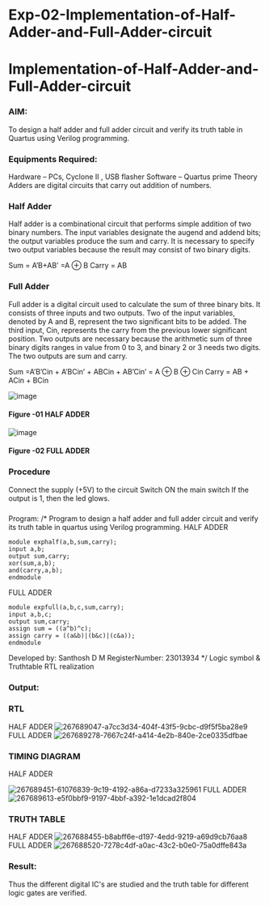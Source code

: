 # Exp-02-Implementation-of-Half-Adder-and-Full-Adder-circuit

# Implementation-of-Half-Adder-and-Full-Adder-circuit
### AIM:
To design a half adder and full adder circuit and verify its truth table in Quartus using Verilog programming.

### Equipments Required:
Hardware – PCs, Cyclone II , USB flasher
Software – Quartus prime
Theory
Adders are digital circuits that carry out addition of numbers.

### Half Adder
Half adder is a combinational circuit that performs simple addition of two binary numbers. The input variables designate the augend and addend bits; the output variables produce the sum and carry. It is necessary to specify two output variables because the result may consist of two binary digits.

Sum = A’B+AB’ =A ⊕ B Carry = AB

### Full Adder
Full adder is a digital circuit used to calculate the sum of three binary bits. It consists of three inputs and two outputs. Two of the input variables, denoted by A and B, represent the two significant bits to be added. The third input, Cin, represents the carry from the previous lower significant position. Two outputs are necessary because the arithmetic sum of three binary digits ranges in value from 0 to 3, and binary 2 or 3 needs two digits. The two outputs are sum and carry.

Sum =A’B’Cin + A’BCin’ + ABCin + AB’Cin’ = A ⊕ B ⊕ Cin Carry = AB + ACin + BCin

 ![image](https://user-images.githubusercontent.com/36288975/163552156-a13e5a56-c638-4110-97d9-8896907c8d25.png)

#### Figure -01 HALF ADDER 


![image](https://user-images.githubusercontent.com/36288975/163552057-b3547877-6d07-45b4-b7e0-bcfebfad9e1d.png)

#### Figure -02 FULL ADDER 

### Procedure

Connect the supply (+5V) to the circuit
Switch ON the main switch
If the output is 1, then the led glows.
### 
Program:
/*
Program to design a half adder and full adder circuit and verify its truth table in quartus using Verilog programming.
HALF ADDER
```
module exphalf(a,b,sum,carry);
input a,b;
output sum,carry;
xor(sum,a,b);
and(carry,a,b);
endmodule

```
FULL ADDER
```
module expfull(a,b,c,sum,carry);
input a,b,c;
output sum,carry;
assign sum = ((a^b)^c);
assign carry = ((a&b)|(b&c)|(c&a));
endmodule
```
Developed by: Santhosh D M
RegisterNumber: 23013934
*/
Logic symbol & Truthtable
RTL realization

### Output:
### RTL
HALF ADDER
![267689047-a7cc3d34-404f-43f5-9cbc-d9f5f5ba28e9](https://github.com/Sandy-56/Exp-02-Implementation-of-Half-Adder-and-Full-Adder-circuit/assets/152118022/3756be55-2a82-430e-9c22-6d9eece9112a)
FULL ADDER
![267689278-7667c24f-a414-4e2b-840e-2ce0335dfbae](https://github.com/Sandy-56/Exp-02-Implementation-of-Half-Adder-and-Full-Adder-circuit/assets/152118022/350f56e0-796d-487d-9a06-0735f15b4b06)


### TIMING DIAGRAM
HALF ADDER

![267689451-61076839-9c19-4192-a86a-d7233a325961](https://github.com/Sandy-56/Exp-02-Implementation-of-Half-Adder-and-Full-Adder-circuit/assets/152118022/3898f06e-6f1c-4c3e-9073-98f23b809bbf)
FULL ADDER
![267689613-e5f0bbf9-9197-4bbf-a392-1e1dcad2f804](https://github.com/Sandy-56/Exp-02-Implementation-of-Half-Adder-and-Full-Adder-circuit/assets/152118022/8b92bf6d-3a46-4382-a980-bd51388e45c4)

### TRUTH TABLE 
HALF ADDER
![267688455-b8abff6e-d197-4edd-9219-a69d9cb76aa8](https://github.com/Sandy-56/Exp-02-Implementation-of-Half-Adder-and-Full-Adder-circuit/assets/152118022/d12eb37f-6bfd-4e44-a9d1-1dad50529194)
FULL ADDER
![267688520-7278c4df-a0ac-43c2-b0e0-75a0dffe843a](https://github.com/Sandy-56/Exp-02-Implementation-of-Half-Adder-and-Full-Adder-circuit/assets/152118022/ecf55bf9-75d1-4f9c-a159-be1098dfd6df)

### Result:
Thus the different digital IC's are studied and the truth table for different logic gates are verified.
